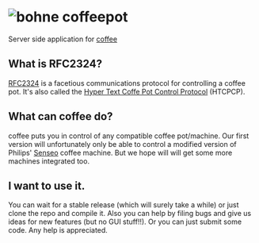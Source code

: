 # ![bohne](http://k40s.net/download/bohne32.png) coffeepot

Server side application for [coffee](https://github.com/rfc2324/coffee)

## What is RFC2324?
[RFC2324](http://www.ietf.org/rfc/rfc2324.txt) is a facetious communications protocol for controlling a coffee pot. It's also called the [Hyper Text Coffe Pot Control Protocol](http://en.wikipedia.org/wiki/Hyper_Text_Coffee_Pot_Control_Protocol) (HTCPCP).

## What can coffee do?
coffee puts you in control of any compatible coffee pot/machine. Our first version will unfortunately only be able to control a modified version of Philips' [Senseo](http://www.amazon.de/Philips-60-Kaffeepadmaschine-Senseo-schwarz/dp/B0000BY5H0) coffee machine. But we hope will will get some more machines integrated too.

## I want to use it.
You can wait for a stable release (which will surely take a while) or just clone the repo and compile it. Also you can help by filing bugs and give us ideas for new features (but no GUI stuff!!). Or you can just submit some code. Any help is appreciated.

